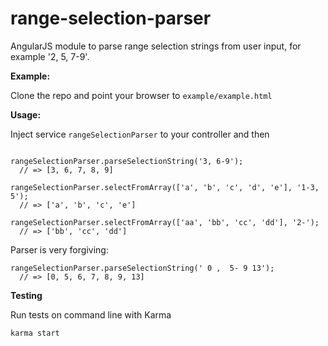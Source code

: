 range-selection-parser
======================

AngularJS module to parse range selection strings from user input, for example '2, 5, 7-9'.


**Example:**

Clone the repo and point your browser to ```example/example.html```

**Usage:**

Inject service ```rangeSelectionParser``` to your controller and then

```

rangeSelectionParser.parseSelectionString('3, 6-9');
  // => [3, 6, 7, 8, 9]

rangeSelectionParser.selectFromArray(['a', 'b', 'c', 'd', 'e'], '1-3, 5');
  // => ['a', 'b', 'c', 'e']

rangeSelectionParser.selectFromArray(['aa', 'bb', 'cc', 'dd'], '2-');
  // => ['bb', 'cc', 'dd']
```

Parser is very forgiving:

```
rangeSelectionParser.parseSelectionString(' 0 ,  5- 9 13');
  // => [0, 5, 6, 7, 8, 9, 13]
```

**Testing**

Run tests on command line with Karma

```
karma start
```


